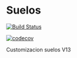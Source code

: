 Suelos
======

[![Build Status](https://app.travis-ci.com/jobiols/cl-suelos.svg?branch=13.0)](https://app.travis-ci.com/jobiols/cl-suelos)

[![codecov](https://codecov.io/gh/jobiols/cl-suelos/branch/13.0/graph/badge.svg?token=WVruq0Dtac)](https://codecov.io/gh/jobiols/cl-suelos)

Customizacion suelos V13

